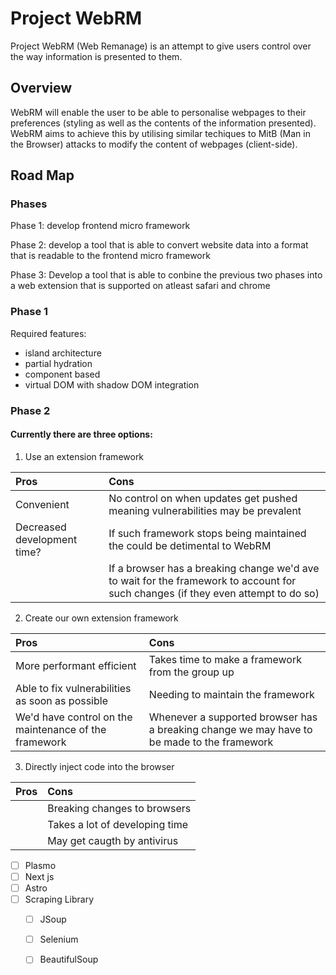 # Project WebRM

Project WebRM (Web Remanage) is an attempt to give users control over the way information is presented to them.

## Overview

WebRM will enable the user to be able to personalise webpages to their preferences (styling as well as the contents of the information presented). WebRM aims to achieve this by utilising similar techiques to MitB (Man in the Browser) attacks to modify the content of webpages (client-side).

## Road Map

### Phases
Phase 1:
    develop frontend micro framework

Phase 2:
    develop a tool that is able to convert website data into a format that is readable to the frontend micro framework

Phase 3:
    Develop a tool that is able to conbine the previous two phases into a web extension that is supported on atleast safari and chrome

### Phase 1
Required features:
 - island architecture
 - partial hydration
 - component based
 - virtual DOM with shadow DOM integration

### Phase 2

#### Currently there are three options:
1. Use an extension framework

|Pros|Cons|
|:-|:-|
|Convenient|No control on when updates get pushed meaning vulnerabilities may be prevalent|
|Decreased development time?|If such framework stops being maintained the could be detimental to WebRM|
||If a browser has a breaking change we'd ave to wait for the framework to account for such changes (if they even attempt to do so)|

2. Create our own extension framework

|Pros|Cons|
|:-|:-|
|More performant efficient|Takes time to make a framework from the group up|
|Able to fix vulnerabilities as soon as possible|Needing to maintain the framework|
|We'd have control on the maintenance of the framework|Whenever a supported browser has a breaking change we may have to be made to the framework|

3. Directly inject code into the browser

|Pros|Cons|
|:-|:-|
||Breaking changes to browsers|
||Takes a lot of developing time|
||May get caugth by antivirus|

- [ ] Plasmo
- [ ] Next js
- [ ] Astro
- [ ] Scraping Library
    - [ ] JSoup
    - [ ] Selenium
    - [ ] BeautifulSoup


